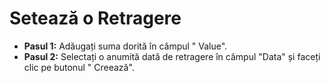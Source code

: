 # **Setează o Retragere**

- **Pasul 1:** Adăugați suma dorită în câmpul " Value".
- **Pasul 2:** Selectați o anumită dată de retragere în câmpul "Data" și faceți clic pe butonul " Creează".